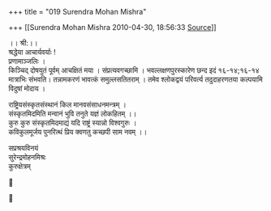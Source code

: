 +++
title = "019 Surendra Mohan Mishra"

+++
[[Surendra Mohan Mishra	2010-04-30, 18:56:33 [Source](https://groups.google.com/g/bvparishat/c/Uldod9zSn5I)]]



।। श्री:।।  
श्रद्धेया आचार्यवर्याः !  
प्रणामाञ्जलिः ।  
किञ्चिद् दोषयुतं पूर्वम् आचक्षितं मया । संप्रत्यवगच्छामि । भवल्लक्षणपुरस्कारेण छन्द इदं १६-१४;१६-१४ मात्राभिः संभवति। तन्नामकरणं भावत्कं समुल्लसतितराम् । तमेव श्लोकद्वयं परिवर्त्य तदुदाहरणतया कल्पयामि विदुषां मोदाय ।  
  

राष्ट्रियसंस्कृतसंस्थानं किल मानवसंसाधनमन्त्रम् ।  
संस्कृतमिदमिति मन्वानं भुवि तनुते यज्ञं लोकहितम् ।।  
कुरु कुरु संस्कृतमिदमाद्यं यदि राष्ट्रं स्यान्नो विश्वगुरुः ।  
कविकुलमूर्जय पुनरित्थं प्रिय क्वणतु कच्छपी साम नवम् ।।  
  
सप्रश्रयविनयं   
सुरेन्द्रमोहनमिश्रः   
कुरुक्षेत्रम्





